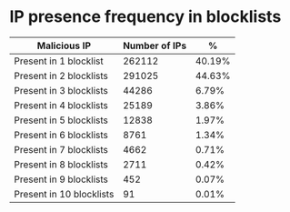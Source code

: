 # IP presence frequency in blocklists
| Malicious IP | Number of IPs | % |
|----|----|----|
| Present in 1 blocklist | 262112 | 40.19% |
| Present in 2 blocklists | 291025 | 44.63% |
| Present in 3 blocklists | 44286 | 6.79% |
| Present in 4 blocklists | 25189 | 3.86% |
| Present in 5 blocklists | 12838 | 1.97% |
| Present in 6 blocklists | 8761 | 1.34% |
| Present in 7 blocklists | 4662 | 0.71% |
| Present in 8 blocklists | 2711 | 0.42% |
| Present in 9 blocklists | 452 | 0.07% |
| Present in 10 blocklists | 91 | 0.01% |
